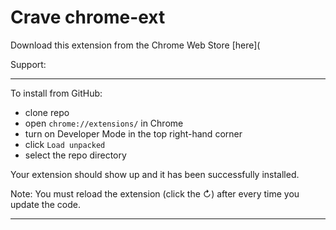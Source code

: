 # Crave chrome-ext

Download this extension from the Chrome Web Store [here](


Support: 

---

To install from GitHub:

- clone repo
- open `chrome://extensions/` in Chrome
- turn on Developer Mode in the top right-hand corner
- click `Load unpacked`
- select the repo directory

Your extension should show up and it has been successfully installed.

Note: You must reload the extension (click the ↻) after every time you update the code.

---

